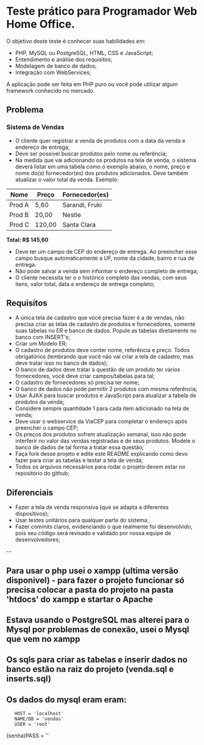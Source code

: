 # Teste prático para Programador Web Home Office.

O objetivo deste teste é conhecer suas habilidades em:

* PHP, MySQL ou PostgreSQL, HTML, CSS e JavaScript;
* Entendimento e análise dos requisitos;
* Modelagem de banco de dados;
* Integração com WebServices;

A aplicação pode ser feita em PHP puro ou você pode utilizar algum framework conhecido no mercado.
## Problema

### Sistema de Vendas

* O cliente quer registrar a venda de produtos com a data da venda e endereço de entrega;
* Deve ser possível buscar produtos pelo nome ou referência;
* Na medida que vai adicionando os produtos na tela de venda, o sistema deverá listar em uma tabela  como o exemplo abaixo, o nome, preço e nome do(s) fornecedor(es) dos produtos adicionados. Deve também atualizar o valor total da venda. Exemplo:

|  Nome  |  Preço  |  Fornecedor(es)  |
| ------ | ------- | -----------------|
| Prod A | 5,60    |  Sarandi, Fruki  |
| Prod B | 20,00   |  Nestle          |
| Prod C | 120,00  |  Santa Clara     |

**Total: R$ 145,60**


* Deve ter um campo de CEP do endereço de entrega. Ao preencher esse campo busque automaticamente a UF, nome da cidade, bairro e rua de entrega.
* Não pode salvar a venda sem informar o endereço completo de entrega;
* O cliente necessita ter o o histórico completo das vendas, com seus itens, valor total, data e endereço de entrega completo;

## Requisitos

* A única tela de cadastro que você precisa fazer é a de vendas, não precisa criar as telas de cadastro de produtos e fornecedores, somente suas tabelas no ER e banco de dados. Popule as tabelas diretamente no banco com INSERT's;
* Criar um Modelo ER;
* O cadastro de produtos deve conter nome, referência e preço.  Todos obrigatórios (lembrando que você não vai criar a tela de cadastro, mas deve tratar isso no banco de dados);
* O banco de dados deve tratar a questão de um produto ter vários fornecedores, você deve criar campos/tabelas para tal;
* O cadastro de fornecedores só precisa ter nome;
* O banco de dados não pode permitir 2 produtos com mesma referência;
* Usar AJAX para buscar produtos e JavaScript para atualizar a tabela de produtos da venda;
* Considere sempre quantidade 1 para cada item adicionado na tela de venda;
* Deve usar o webservice da ViaCEP para completar o endereço após preencher o campo CEP;
* Os preços dos produtos sofrem atualização semanal, isso não pode interferir no valor das vendas registradas e de seus produtos. Modele o banco de dados de tal forma a tratar essa questão;
* Faça fork desse projeto e edite este README explicando como devo fazer para criar as tabelas e testar a tela de venda;
* Todos os arquivos necessários para rodar o projeto devem estar no repositório do github;


## Diferenciais

* Fazer a tela de venda responsiva (que se adapta a diferentes dispositivos);
* Usar testes unitários para qualquer parte do sistema;
* Fazer commits claros, evidenciando o que realmente foi desenvolvido, pois seu código será revisado e validado por nossa equipe de desenvolvedores;


-- 

## Para usar o php usei o xampp (ultima versão disponivel) - para fazer o projeto funcionar só precisa colocar a pasta do projeto na pasta 'htdocs' do xampp e startar o Apache

## Estava usando o PostgreSQL mas alterei para o Mysql por problemas de conexão, usei o Mysql que vem no xampp
## Os sqls para criar as tabelas e inserir dados no banco estão na raiz do projeto (venda.sql e inserts.sql)
## Os dados do mysql eram eram: 
       HOST = 'localhost' 
       NAME/DB = 'vendas'
       USER = 'root'
(senha)PASS = ''